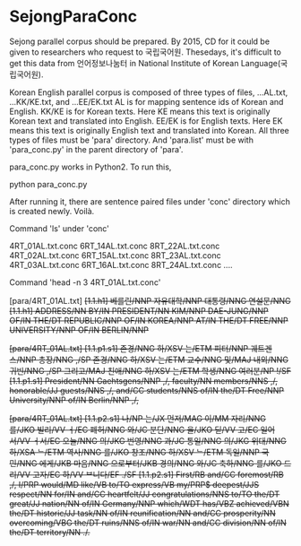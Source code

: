 # SejongParaConc


Sejong parallel corpus should be prepared. 
By 2015, CD for it could be given to researchers who request to 국립국어원. 
Thesedays, it's difficult to get this data from 언어정보나눔터 in National Institute of Korean Language(국립국어원). 

Korean English parallel corpus is composed of three types of files, ...AL.txt, ...KK/KE.txt, and ...EE/EK.txt
AL is for mapping sentence ids of Korean and English. 
KK/KE is for Korean texts. Here KE means this text is originally Korean text and translated into English. 
EE/EK is for English texts. Here EK means this text is originally English text and translated into Korean. 
All three types of files must be 'para' directory. 
And 'para.list' must be with 'para_conc.py' in the parent directory of 'para'. 

para_conc.py works in Python2.
To run this, 

python para_conc.py

After running it, there are sentence paired files under 'conc' directory which is created newly. 
Voilà. 

Command 'ls' under 'conc'

4RT_01AL.txt.conc	6RT_14AL.txt.conc	8RT_22AL.txt.conc
4RT_02AL.txt.conc	6RT_15AL.txt.conc	8RT_23AL.txt.conc
4RT_03AL.txt.conc	6RT_16AL.txt.conc	8RT_24AL.txt.conc
....

Command 'head -n 3 4RT_01AL.txt.conc'

\[para/4RT_01AL.txt\]	<s>\[1.1.h1\] 베를린/NNP 자유대학/NNP 대통령/NNG 연설문/NNG	<s>\[1.1.h1] ADDRESS/NN BY/IN PRESIDENT/NN KIM/NNP DAE-JUNG/NNP OF/IN THE/DT REPUBLIC/NNP OF/IN KOREA/NNP AT/IN THE/DT FREE/NNP UNIVERSITY/NNP OF/IN BERLIN/NNP
 
\[para/4RT_01AL.txt\]	<s>\[1.1.p1.s1] 존경/NNG 하/XSV 는/ETM 피터/NNP 궤트겐스/NNP 총장/NNG ,/SP 존경/NNG 하/XSV 는/ETM 교수/NNG 및/MAJ 내외/NNG 귀빈/NNG ,/SP 그리고/MAJ 친애/NNG 하/XSV 는/ETM 학생/NNG 여러분/NP !/SF	<s>\[1.1.p1.s1] President/NN Gaehtsgens/NNP ,/, faculty/NN members/NNS ,/, honorable/JJ guests/NNS ,/, and/CC students/NNS of/IN the/DT Free/NNP University/NNP of/IN Berlin/NNP ,/,

\[para/4RT_01AL.txt\]	<s>\[1.1.p2.s1\] 나/NP 는/JX 먼저/MAG 이/MM 자리/NNG 를/JKO 빌리/VV ㅓ/EC 폐허/NNG 와/JC 분단/NNG 을/JKO 딛/VV 고/EC 일어서/VV ㅓ서/EC 오늘/NNG 의/JKG 번영/NNG 과/JC 통일/NNG 의/JKG 위대/NNG 하/XSA ᄂ/ETM 역사/NNG 를/JKO 창조/NNG 하/XSV ᄂ/ETM 독일/NNP 국민/NNG 에게/JKB 마음/NNG 으로부터/JKB 경의/NNG 와/JC 축하/NNG 를/JKO 드리/VV 고자/EC 하/VV ᄇ니다/EF ./SF	<s>\[1.1.p2.s1] First/RB and/CC foremost/RB ,/, I/PRP would/MD like/VB to/TO express/VB my/PRP$ deepest/JJS respect/NN for/IN and/CC heartfelt/JJ congratulations/NNS to/TO the/DT great/JJ nation/NN of/IN Germany/NNP which/WDT has/VBZ achieved/VBN the/DT historic/JJ task/NN of/IN reunification/NN and/CC prosperity/NN overcoming/VBG the/DT ruins/NNS of/IN war/NN and/CC division/NN of/IN the/DT territory/NN ./.
  

